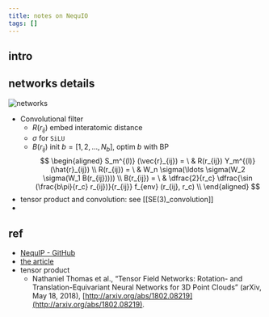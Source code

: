 ```yaml
---
title: notes on NequIO
tags: []
---
```




## intro





## networks details


![networks](https://media.springernature.com/full/springer-static/image/art%3A10.1038%2Fs41467-022-29939-5/MediaObjects/41467_2022_29939_Fig1_HTML.png?as=webp)

- Convolutional filter
	- $R(r_{ij})$ embed interatomic distance
	- $\sigma$ for `SiLU`
	- $B(r_{ij})$ init $b=[1,2,...,N_b]$, optim $b$ with BP
$$
\begin{aligned}
S_m^{(l)} (\vec{r}_{ij}) = \ & R(r_{ij}) Y_m^{(l)}(\hat{r}_{ij}) \\
R(r_{ij}) = \ & W_n \sigma(\ldots \sigma(W_2 \sigma(W_1 B(r_{ij})))) \\
B(r_{ij}) = \ & \dfrac{2}{r_c} \dfrac{\sin (\frac{b\pi}{r_c} r_{ij})}{r_{ij}} f_{env} (r_{ij}, r_c) \\
\end{aligned}
$$
- tensor product and convolution: see [[SE(3)_convolution]]
- 


## ref

- [NequIP - GitHub](https://github.com/mir-group/nequip)
- [the article](https://www.nature.com/articles/s41467-022-29939-5)
- tensor product
	- Nathaniel Thomas et al., “Tensor Field Networks: Rotation- and Translation-Equivariant Neural Networks for 3D Point Clouds” (arXiv, May 18, 2018), [http://arxiv.org/abs/1802.08219](http://arxiv.org/abs/1802.08219).